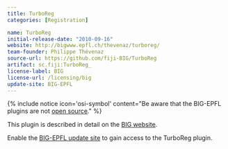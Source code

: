 ```yaml
---
title: TurboReg
categories: [Registration]

name: TurboReg
initial-release-date: "2010-09-16"
website: http://bigwww.epfl.ch/thevenaz/turboreg/
team-founder: Philippe Thévenaz
source-url: https://github.com/fiji-BIG/TurboReg
artifact: sc.fiji:TurboReg_
license-label: BIG
license-url: /licensing/big
update-site: BIG-EPFL
---
```


{% include notice icon='osi-symbol' content="Be aware that the BIG-EPFL plugins are not [open source](/licensing/open-source)." %}

This plugin is described in detail on the [BIG website](http://bigwww.epfl.ch/thevenaz/turboreg/).

Enable the [BIG-EPFL update site](/update-sites/big-epfl) to gain access to the TurboReg plugin.
